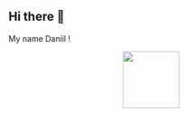 ## Hi there 👋
My name Daniil !
<div id="header" align="center">
  <img src="https://media.giphy.com/media/M9gbBd9nbDrOTu1Mqx/giphy.gif](https://media.giphy.com/media/iV6Ykak9ZBzgX7tOk6/giphy.gif?cid=ecf05e47j2a3wrcqkx777h9veugkvyr16c7prmx202tqsrjs&ep=v1_stickers_related&rid=giphy.gif&ct=s" width="100"/>
</div>

<!--
**scrvmv/scrvmv** is a ✨ _special_ ✨ repository because its `README.md` (this file) appears on your GitHub profile.

Here are some ideas to get you started:

- 🔭 I’m currently working on ...
- 🌱 I’m currently learning ...
- 👯 I’m looking to collaborate on ...
- 🤔 I’m looking for help with ...
- 💬 Ask me about ...
- 📫 How to reach me: ...
- 😄 Pronouns: ...
- ⚡ Fun fact: ...
-->

